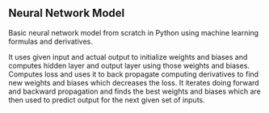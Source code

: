 ## Neural Network Model

Basic neural network model from scratch in Python using machine learning formulas and derivatives.

It uses given input and actual output to initialize weights and biases and computes hidden layer and output layer using those weights and biases.
Computes loss and uses it to back propagate computing derivatives to find new weights and biases which decreases the loss.
It iterates doing forward and backward propagation and finds the best weights and biases which are then used to predict output for the next given set of inputs.
